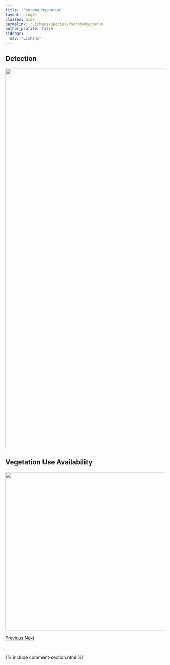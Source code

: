 ```yaml
---
title: "Psoroma hypnorum"
layout: single
classes: wide
permalink: /Lichens/species/PsoromaHypnorum
author_profile: false
sidebar:
  nav: "Lichens"
---
```


<h2>Detection</h2>

<a href="https://drive.google.com/uc?export=view&id=1xN8JHSloVn8cKUls6-MBqb2AOUkzDg3d">
<img src="https://drive.google.com/uc?export=view&id=1xN8JHSloVn8cKUls6-MBqb2AOUkzDg3d" height = "1200" width = "800">
</a>


<h2>Vegetation Use Availability</h2>

<a href="https://drive.google.com/uc?export=view&id=1G1JhrORX7NZG6rf0iLMXIPExUMdxX4p_">
<img src="https://drive.google.com/uc?export=view&id=1G1JhrORX7NZG6rf0iLMXIPExUMdxX4p_" height = "500" width = "1000">
</a>


<a href="/DevelopmentWebsite/Lichens/species/PsoraHimalayana" class="pagination--pager" title="Psora himalayana">Previous</a> <a href="/DevelopmentWebsite/Lichens/species/PsoromaTenue" class="pagination--pager" title="Psoroma tenue">Next</a>

<p>&nbsp;</p>

{% include comment-section.html %}
